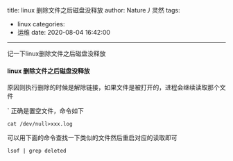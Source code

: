 title: linux 删除文件之后磁盘没释放
author: Nature丿灵然
tags:
  - linux
categories:
  - 运维
date: 2020-08-04 16:42:00
---
记一下linux删除文件之后磁盘没释放
<!--more-->

#### linux 删除文件之后磁盘没释放

原因则执行删除的时候是解除链接，如果文件是被打开的，进程会继续读取那个文件

`
正确是置空文件，命令如下


```cat /dev/null>xxx.log```


可以用下面的命令查找一下类似的文件然后重启对应的读取即可

```lsof | grep deleted```
